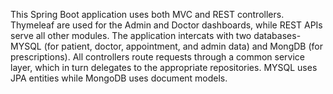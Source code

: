 This Spring Boot application uses both MVC and REST controllers. Thymeleaf are used for the Admin and Doctor dashboards, while REST APIs serve all other modules. The application intercats with two databases-MYSQL (for patient, doctor, appointment, and admin data) and MongDB (for prescriptions). All controllers route requests through a common service layer, which in turn delegates to the appropriate repositories. MYSQL uses JPA entities while MongoDB uses document models. 